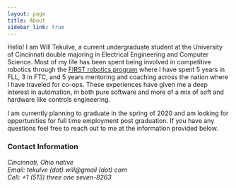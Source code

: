 ```yaml
---
layout: page
title: About
sidebar_link: true
---
```


Hello! I am Will Tekulve, a current undergraduate student at the University of Cincinnati double majoring in Electrical Engineering and Computer Science.
Most of my life has been spent being involved in competitive robotics through the [FIRST robotics program](https://www.firstinspires.org/) where I have spent 5 years in FLL, 3 in FTC, and 5 years mentoring and coaching across the nation where I have traveled for co-ops.
These experiences have given me a deep interest in automation, in both pure software and more of a mix of soft and hardware like controls engineering.

I am currently planning to graduate in the spring of 2020 and am looking for opportunities for full time employment post graduation. If you have any questions feel free to reach out to me at the information provided below.

### Contact Information
<address>
Cincinnati, Ohio native<br />
Email: tekulve (dot) will@gmail (dot) com<br />
Cell: +1 (513) three one seven-8263
</address>